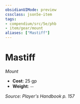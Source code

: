 ```yaml
---
obsidianUIMode: preview
cssclass: json5e-item
tags:
- compendium/src/5e/phb
- item/gear/mount
aliases: ["Mastiff"]
---
```

# Mastiff
*Mount*  

- **Cost**: 25 gp
- **Weight**: ⏤

*Source: Player's Handbook p. 157*